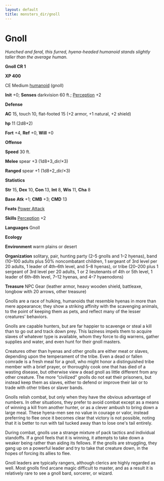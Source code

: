 ```yaml
---
layout: default
title: monsters_dir/gnoll
---
```

# Gnoll

_Hunched and feral, this furred, hyena-headed humanoid stands slightly taller than the average human._

**Gnoll CR 1**

**XP 400**

CE Medium [humanoid](../creatureTypes#_humanoid) (gnoll)

**Init** +0; **Senses** darkvision 60 ft.; [Perception](../../skills_dir/perception#_perception) +2

**Defense**

**AC** 15, touch 10, flat-footed 15 (+2 armor, +1 natural, +2 shield)

**hp** 11 (2d8+2)

**Fort** +4, **Ref** +0, **Will** +0

**Offense**

**Speed** 30 ft.

**Melee** spear +3 (1d8+3_dir/×3)

**Ranged** spear +1 (1d8+2_dir/×3)

**Statistics**

**Str** 15, **Dex** 10, **Con** 13, **Int** 8, **Wis** 11, **Cha** 8

**Base**  **Atk** +1; **CMB** +3; **CMD** 13

**Feats** [Power Attack](../../feats#_power-attack)

**Skills** [Perception](../../skills_dir/perception#_perception) +2

**Languages** Gnoll

**Ecology**

**Environment** warm plains or desert

**Organization** solitary, pair, hunting party (2–5 gnolls and 1–2 hyenas), band (10–100 adults plus 50% noncombatant children, 1 sergeant of 3rd level per 20 adults, 1 leader of 4th–6th level, and 5–8 hyenas), or tribe (20–200 plus 1 sergeant of 3rd level per 20 adults, 1 or 2 lieutenants of 4th or 5th level, 1 leader of 6th–8th level, 7–12 hyenas, and 4–7 hyaenodons)

**Treasure** NPC Gear (leather armor, heavy wooden shield, battleaxe, longbow with 20 arrows, other treasure)

Gnolls are a race of hulking, humanoids that resemble hyenas in more than mere appearance; they show a striking affinity with the scavenging animals, to the point of keeping them as pets, and reflect many of the lesser creatures' behaviors.

Gnolls are capable hunters, but are far happier to scavenge or steal a kill than to go out and track down prey. This laziness impels them to acquire slaves of whatever type is available, whom they force to dig warrens, gather supplies and water, and even hunt for their gnoll masters.

Creatures other than hyenas and other gnolls are either meat or slaves, depending upon the temperament of the tribe. Even a dead or fallen comrade is a fresh meal for a gnoll, who might honor a distinguished tribe member with a brief prayer, or thoroughly cook one that has died of a wasting disease, but otherwise view a dead gnoll as little different from any other creature. The more “civilized” gnolls do not eat their prisoners, but instead keep them as slaves, either to defend or improve their lair or to trade with other tribes or slaver bands.

Gnolls relish combat, but only when they have the obvious advantage of numbers. In other situations, they prefer to avoid combat except as a means of winning a kill from another hunter, or as a clever ambush to bring down a large meal. These hyena-men see no value in courage or valor, instead preferring to flee once it becomes clear that victory is not possible, noting that it is better to run with tail tucked away than to lose one's tail entirely.

During combat, gnolls use a strange mixture of pack tactics and individual standoffs. If a gnoll feels that it is winning, it attempts to take down a weaker being rather than aiding its fellows. If the gnolls are struggling, they gang up on a powerful leader and try to take that creature down, in the hopes of forcing its allies to flee.

Gnoll leaders are typically rangers, although clerics are highly regarded as well. Most gnolls find arcane magic difficult to master, and as a result it is relatively rare to see a gnoll bard, sorcerer, or wizard.

